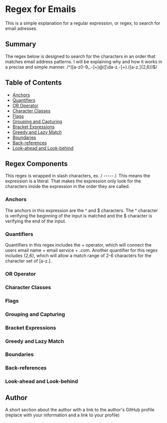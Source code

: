 # Regex for Emails

This is a simple explanation for a regular expression, or regex, to search for email adresses.

## Summary

The regex below is designed to search for the characters in an order that matches email address patterns. I will be explaining why and how it works in a precise and simple manner.
/^([a-z0-9_\.-]+)@([\da-z\.-]+)\.([a-z\.]{2,6})$/

## Table of Contents

- [Anchors](#anchors)
- [Quantifiers](#quantifiers)
- [OR Operator](#or-operator)
- [Character Classes](#character-classes)
- [Flags](#flags)
- [Grouping and Capturing](#grouping-and-capturing)
- [Bracket Expressions](#bracket-expressions)
- [Greedy and Lazy Match](#greedy-and-lazy-match)
- [Boundaries](#boundaries)
- [Back-references](#back-references)
- [Look-ahead and Look-behind](#look-ahead-and-look-behind)

## Regex Components

This regex is wrapped in slash characters, ex. / ----- /. This means the expression is a literal.
That makes the expression only look for the characters inside the expression in the order they are called.

### Anchors

The anchors in this expression are the ^ and $ characters. The ^ character is verifying the beginning of the input is matched and the $ character is verifying the end of the input.

### Quantifiers

Quantifiers in this regex includes the + operator, which will connect the users email name + email service + .com. Another quantifier for this regex includes {2,6}, which will allow a match range of 2-6 characters for the character set of [a-z\.].

### OR Operator

### Character Classes

### Flags

### Grouping and Capturing

### Bracket Expressions

### Greedy and Lazy Match

### Boundaries

### Back-references

### Look-ahead and Look-behind

## Author

A short section about the author with a link to the author's GitHub profile (replace with your information and a link to your profile)

